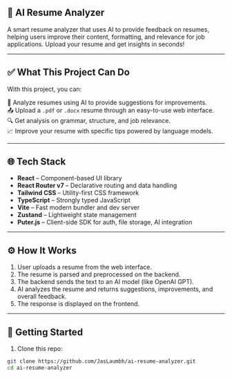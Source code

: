 ## 📄 AI Resume Analyzer  
A smart resume analyzer that uses AI to provide feedback on resumes, helping users improve their content, formatting, and relevance for job applications. Upload your resume and get insights in seconds!

---

## ✅ What This Project Can Do  
With this project, you can:

🧠 Analyze resumes using AI to provide suggestions for improvements.  
📤 Upload a `.pdf` or `.docx` resume through an easy-to-use web interface.  
🔍 Get analysis on grammar, structure, and job relevance.  
📈 Improve your resume with specific tips powered by language models.  

---

## 🌐 Tech Stack  
- **React** – Component-based UI library
- **React Router v7** – Declarative routing and data handling
- **Tailwind CSS** – Utility-first CSS framework
- **TypeScript** – Strongly typed JavaScript
- **Vite** – Fast modern bundler and dev server
- **Zustand** – Lightweight state management
- **Puter.js** – Client-side SDK for auth, file storage, AI integration

---

## ⚙️ How It Works  
1. User uploads a resume from the web interface.  
2. The resume is parsed and preprocessed on the backend.  
3. The backend sends the text to an AI model (like OpenAI GPT).  
4. AI analyzes the resume and returns suggestions, improvements, and overall feedback.  
5. The response is displayed on the frontend.

---

## 🚀 Getting Started  
1. Clone this repo:
```bash
git clone https://github.com/JasLaumbh/ai-resume-analyzer.git
cd ai-resume-analyzer
